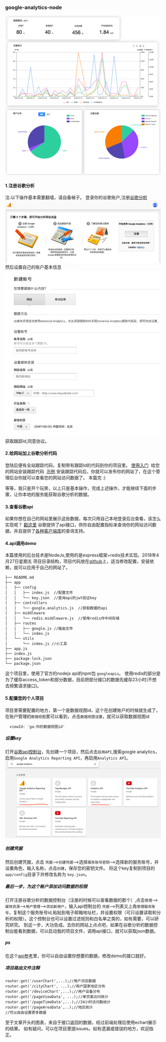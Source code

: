 ### google-analytics-node
![image](https://github.com/zangse/google-analytics-node/blob/master/screenshots/WX20180427-104057.png)
![image](https://github.com/zangse/google-analytics-node/blob/master/screenshots/WX20180427-104111.png)
#### 1.注册谷歌分析
注:以下操作基本需要翻墙，请自备梯子。
登录你的谷歌账户,注册[谷歌分析](http://www.google.cn/intl/zh-CN_ALL/analytics/learn/setupchecklist.html)
![image](https://github.com/zangse/google-analytics-node/blob/master/screenshots/WX20180427-102210.png)
然后设置自己的账户基本信息
![image](https://github.com/zangse/google-analytics-node/blob/master/screenshots/WX20180427-102256.png)
获取跟踪Id,同意协议。
#### 2.给网站加上谷歌分析代码
登陆后便有全站跟踪代码，复制带有跟踪Id的代码到你的项目里。
   [使用入门](http://www.google.cn/intl/zh-CN_ALL/analytics/learn/setupchecklist.html) 
 给您的网站安装跟踪代码
 [示例](https://developers.google.com/analytics/devguides/collection/gtagjs/)
安装跟踪代码后，你就可以发布你的网站了，在这个管理后台你就可以查看您的网站访问数据了。
本篇完   :)

等等，我只是开个玩笑，以上只是基本操作，完成上述操作，才能继续下面的步骤，让你本地的服务能获取谷歌分析的数据。
#### 3.查看谷歌api
如果你想在自己的网站里展示这些数据，每次只用自己本地登录后台查看，该怎么实现呢？
[戳这里](https://developers.google.com/analytics/devguides/reporting/core/v3/reference#metrics)
谷歌提供了api接口，供你自由配置指标来查询你的网站访问数据，并且提供了[各种客户端库](https://developers.google.com/analytics/devguides/reporting/realtime/v3/libraries)的查询支持。
#### 4.api调用demo
本篇使用的后台技术是NodeJs,使用的是express框架+redis技术实现。2018年4月27日星期五
项目目录结构，项目代码放在[github](https://github.com/zangse/google-analytics-node)上，适当修改配置，安装依赖，就可以应用于自己的网站了。
```
├── README.md
├── app
│   ├── config
│   │   ├── index.js  //配置文件
│   │   └── key.json  //查询api的jwt验证key
│   ├── controllers
│   │   └── google.analytics.js  //获取数据的api
│   ├── middleware
│   │   └── redis.middleware.js  //使用redis作中间存储
│   ├── routes
│   │   ├── google.js //路由文件
│   │   └── index.js
│   └── utils
│       └── index.js //小工具
├── app.js
├── index.js  
├── package-lock.json
└── package.json
```
这个项目里，使用了官方的nodejs api的npm包 `googleapis`。
使用redis的部分是为了缓存access_token和部分数据，目前把部分接口的数据先缓存23小时(不想去频繁请求接口)。
#### 5.配置您的个人项目
项目里需要配置的地方，第一个是数据视图id，这个在创建账户的时候就生成了，在账户管理的`数据视图`里可以看到，点击`数据视图设置`，就可以获取数据视图id
```
  viewId: 'ga:你的数据视图id'
```
##### 设置key
打开[谷歌api控制台](https://console.developers.google.com/)，先创建一个项目，然后点击`启用API`,搜索google analytics，启用`Google Analytics Reporting API`，再启用`Analytics API`。
![image](https://github.com/zangse/google-analytics-node/blob/master/screenshots/WX20180427-123143.png)
##### 创建凭据
然后创建凭据，点击 `凭据`-->`创建凭据`-->选择`服务账号密钥`-->选择新的服务账号，并设置角色，输入名称，点击`创建`，保存您的密钥文件。
将这个key复制到项目的`app/config`目录下并修改名称为 `key.json`。
##### 最后一步，为这个账户添加访问数据的权限
打开注册谷歌分析的数据控制台（注册的时候可以查看数据的那个）,点击`管理`-->`媒体资源`-->`用户管理`-->`添加新用户`，输入api控制台的 `凭据`-->列表又上角`管理服务账号`，复制这个服务账号id,粘贴到电子邮箱地址栏，并设置权限（可只设置读取和分析的权限）。这个控制台也可以设置过滤规则和白名单之类的，如有需要，可以研究研究。
到这一步，大功告成。去你的网站上点点吧，如果在谷歌分析的数据控制台能看到数据，可以启动我的项目文件，调用api接口，就可以获取json数据。
##### ps
在这个[api参考](https://developers.google.com/analytics/devguides/reporting/core/v3/reference#metrics)里，你可以自由设置你想要的数据，修改demo的接口就好。
##### 项目路由文件注释
```
router.get('/userChart',...);//用户浏览数据
router.get('/cityChart', ...);//用户国家地区分布
router.get('/deviceChart',...);//用户设备分布
router.get('/pageViewData', ...);//单页面访问统计
router.get('/pageTimeData',...);//24小时访问数统计
router.get('/pageAreaData',..);//地区统计
//可以自由设置更多数据
```
至于文章开头的图表，来自于接口返回的数据，经过前端处理后使用echart展示的结果。
如有疑问，可以在项目里提issues。如有遗漏或错误的地方，欢迎指正。

